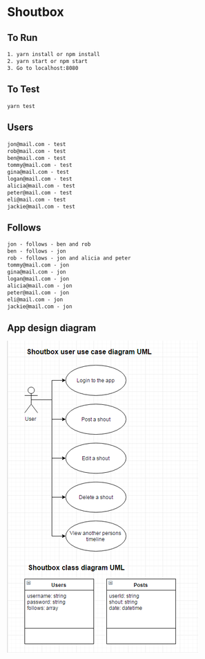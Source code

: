 # Shoutbox

## To Run

    1. yarn install or npm install
    2. yarn start or npm start
    3. Go to localhost:8080

## To Test

    yarn test
    
## Users
    
    jon@mail.com - test
    rob@mail.com - test
    ben@mail.com - test
    tommy@mail.com - test
    gina@mail.com - test
    logan@mail.com - test
    alicia@mail.com - test
    peter@mail.com - test
    eli@mail.com - test
    jackie@mail.com - test

## Follows

    jon - follows - ben and rob
    ben - follows - jon
    rob - follows - jon and alicia and peter
    tommy@mail.com - jon
    gina@mail.com - jon
    logan@mail.com - jon
    alicia@mail.com - jon
    peter@mail.com - jon
    eli@mail.com - jon
    jackie@mail.com - jon

## App design diagram

![diagram](https://github.com/tuxrace/react-shoutbox/raw/master/images/app-design-diagram.png)